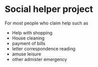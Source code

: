 # Social helper project

For most people who claim help such as 
 - Help with shopping
 - House cleaning
 - payment of bills
 - letter correspondence reading
 - amuse leisure
 - other admister emergency